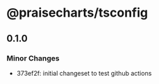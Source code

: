 # @praisecharts/tsconfig

## 0.1.0

### Minor Changes

- 373ef2f: initial changeset to test github actions
